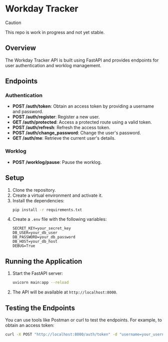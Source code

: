 # Workday Tracker

>[!CAUTION]
>This repo is work in progress and not yet stable.

## Overview

The Workday Tracker API is built using FastAPI and provides endpoints for user authentication and worklog management.

## Endpoints

### Authentication

- **POST /auth/token**: Obtain an access token by providing a username and password.
- **POST /auth/register**: Register a new user.
- **GET /auth/protected**: Access a protected route using a valid token.
- **POST /auth/refresh**: Refresh the access token.
- **POST /auth/change_password**: Change the user's password.
- **GET /auth/me**: Retrieve the current user's details.

### Worklog

- **POST /worklog/pause**: Pause the worklog.

## Setup

1. Clone the repository.
2. Create a virtual environment and activate it.
3. Install the dependencies:
    ```sh
    pip install -r requirements.txt
    ```
4. Create a `.env` file with the following variables:
    ```env
    SECRET_KEY=your_secret_key
    DB_USER=your_db_user
    DB_PASSWORD=your_db_password
    DB_HOST=your_db_host
    DEBUG=True
    ```

## Running the Application

1. Start the FastAPI server:
    ```sh
    uvicorn main:app --reload
    ```

2. The API will be available at `http://localhost:8000`.

## Testing the Endpoints

You can use tools like Postman or curl to test the endpoints. For example, to obtain an access token:

```sh
curl -X POST "http://localhost:8000/auth/token" -d "username=your_username&password=your_password"